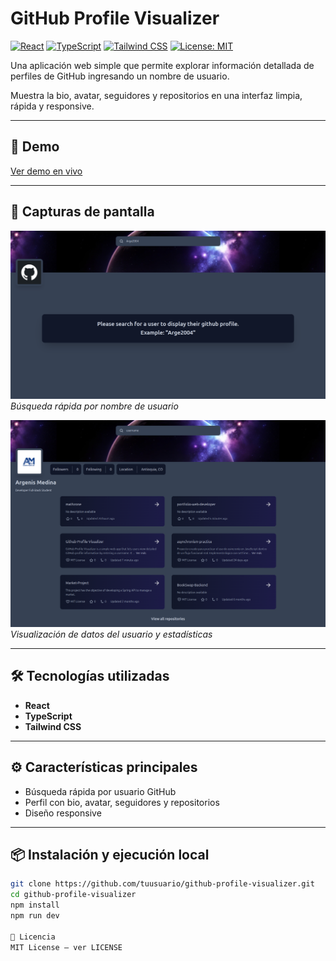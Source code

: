 # GitHub Profile Visualizer

[![React](https://img.shields.io/badge/React-20232A?style=for-the-badge&logo=react&logoColor=61DAFB)](https://reactjs.org/)
[![TypeScript](https://img.shields.io/badge/TypeScript-3178C6?style=for-the-badge&logo=typescript&logoColor=white)](https://www.typescriptlang.org/)
[![Tailwind CSS](https://img.shields.io/badge/Tailwind_CSS-38B2AC?style=for-the-badge&logo=tailwind-css&logoColor=white)](https://tailwindcss.com)
[![License: MIT](https://img.shields.io/badge/License-MIT-green.svg)](LICENSE)

Una aplicación web simple que permite explorar información detallada de perfiles de GitHub ingresando un nombre de usuario.  

Muestra la bio, avatar, seguidores y repositorios en una interfaz limpia, rápida y responsive.

---

## 🚀 Demo  
[Ver demo en vivo](https://github-profile-visualizer-eosin.vercel.app/)  

---

## 📸 Capturas de pantalla

![Captura del buscador](./screenshots/search.png)  
_Búsqueda rápida por nombre de usuario_

![Perfil mostrado](./screenshots/profile.png)  
_Visualización de datos del usuario y estadísticas_

---

## 🛠 Tecnologías utilizadas  
- **React**  
- **TypeScript**  
- **Tailwind CSS**  

---

## ⚙️ Características principales  
- Búsqueda rápida por usuario GitHub  
- Perfil con bio, avatar, seguidores y repositorios  
- Diseño responsive  

---

## 📦 Instalación y ejecución local  
```bash
git clone https://github.com/tuusuario/github-profile-visualizer.git
cd github-profile-visualizer
npm install
npm run dev

📄 Licencia
MIT License — ver LICENSE


